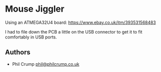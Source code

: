 # Mouse Jiggler

Using an ATMEGA32U4 board: https://www.ebay.co.uk/itm/393531568483

I had to file down the PCB a little on the USB connector to get it to fit comfortably in USB ports.

## Authors

* Phil Crump <phil@philcrump.co.uk>
